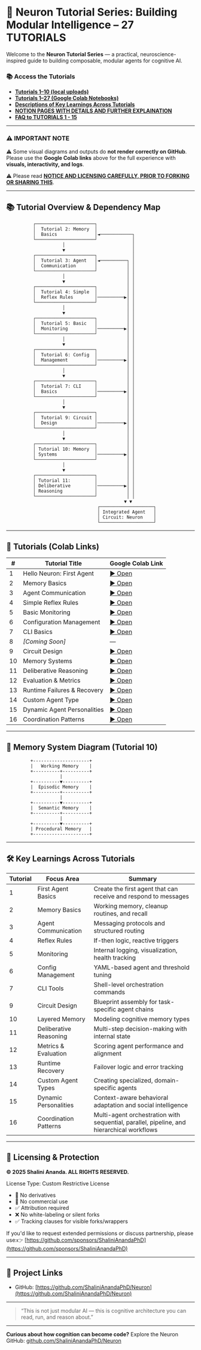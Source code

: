 # 🧠 Neuron Tutorial Series: Building Modular Intelligence – 27 TUTORIALS

Welcome to the **Neuron Tutorial Series** — a practical, neuroscience-inspired guide to building composable, modular agents for cognitive AI.

### 📚 Access the Tutorials

- **[Tutorials 1–10 (local uploads)](https://github.com/ShaliniAnandaPhD/Neuron/tree/main/Tutorials)**  
- **[Tutorials 1–27 (Google Colab Notebooks)](https://github.com/ShaliniAnandaPhD/Neuron/tree/main/Tutorials#-tutorials-114-colab-links)**  
- **[Descriptions of Key Learnings Across Tutorials](https://github.com/ShaliniAnandaPhD/Neuron/tree/main/Tutorials#-key-learnings-across-tutorials)**
- **[NOTION PAGES WITH DETAILS AND FURTHER EXPLAINATION](https://www.notion.so/shalini-ananda-phd/Neuron-Framework-Tutorial-Series-Cognitive-Architecture-for-Modular-AI-1fec18ea2aa180b5b1dff554f651bb01?pvs=4)**
- **[FAQ to TUTORIALS 1 - 15 ](https://www.notion.so/shalini-ananda-phd/Neuron-FAQ-Tutorials-1-15-1ffc18ea2aa180d98757da8d7c4beac9?pvs=4)**

---
### ⚠️ IMPORTANT NOTE

⚠️ Some visual diagrams and outputs do **not render correctly on GitHub**.  
Please use the **Google Colab links** above for the full experience with **visuals, interactivity, and logs**.

⚠️ Please read **[NOTICE AND LICENSING CAREFULLY, PRIOR TO FORKING OR SHARING THIS](https://github.com/ShaliniAnandaPhD/Neuron/tree/main/Tutorials#-licensing--protection)**.

---

## 📚 Tutorial Overview & Dependency Map

```
          ┌──────────────────────┐
          │  Tutorial 2: Memory  │
          │  Basics              │◄────────────┐
          └──────────────────────┘             │
                     │                         │
                     ▼                         │
          ┌──────────────────────┐             │
          │  Tutorial 3: Agent   │◄──────────┐ │
          │  Communication       │           │ │
          └──────────────────────┘           │ │
                     │                       │ │
                     ▼                       │ │
          ┌──────────────────────┐           │ │
          │  Tutorial 4: Simple  │           │ │
          │  Reflex Rules        │──────────▶│ │
          └──────────────────────┘           │ │
                     │                       │ │
                     ▼                       │ │
          ┌──────────────────────┐           │ │
          │  Tutorial 5: Basic   │           │ │
          │  Monitoring          │──────────▶│ │
          └──────────────────────┘           │ │
                     │                       │ │
                     ▼                       │ │
          ┌──────────────────────┐           │ │
          │  Tutorial 6: Config  │           │ │
          │  Management          │──────────▶│ │
          └──────────────────────┘           │ │
                     │                       │ │
                     ▼                       │ │
          ┌──────────────────────┐           │ │
          │  Tutorial 7: CLI     │           │ │
          │  Basics              │──────────▶│ │
          └──────────────────────┘           │ │
                     │                       │ │
                     ▼                       │ │
          ┌──────────────────────┐           │ │
          │  Tutorial 9: Circuit │           │ │
          │  Design              │──────────▶│ │
          └──────────────────────┘           │ │
                     │                       │ │
                     ▼                       │ │
          ┌──────────────────────┐           │ │
          │ Tutorial 10: Memory  │           │ │
          │ Systems              │──────────▶│ │
          └──────────────────────┘           │ │
                     │                       │ │
                     ▼                       │ │
          ┌──────────────────────┐           │ │
          │ Tutorial 11:         │           │ │
          │ Deliberative         │──────────▶│ │
          │ Reasoning            │           │ │
          └──────────────────────┘           │ │
                                            ▼ ▼
                                  ┌────────────────────┐
                                  │ Integrated Agent   │
                                  │ Circuit: Neuron    │
                                  └────────────────────┘
```

---

## 🔗 Tutorials (Colab Links)

| #  | Tutorial Title              | Google Colab Link                                                                               |
| -- | --------------------------- | ----------------------------------------------------------------------------------------------- |
| 1  | Hello Neuron: First Agent   | [▶ Open](https://colab.research.google.com/drive/1EEJA0thtIFeP0aaVdswh9R6VkWOC1Dp9?usp=sharing) |
| 2  | Memory Basics               | [▶ Open](https://colab.research.google.com/drive/12XMuh06tWdoHGzAtSBKt1sfG-4TjiyCK?usp=sharing) |
| 3  | Agent Communication         | [▶ Open](https://colab.research.google.com/drive/1zGMkTmHs8JGm8Wa4DuC67reKNKp6suhl?usp=sharing) |
| 4  | Simple Reflex Rules         | [▶ Open](https://colab.research.google.com/drive/16ssfuoRKP1rzagIziWuXc4Cf1PqhEdFP?usp=sharing) |
| 5  | Basic Monitoring            | [▶ Open](https://colab.research.google.com/drive/1tLQDpqsQPBQhOtuYDfoUMKKFK0YgpTxA?usp=sharing) |
| 6  | Configuration Management    | [▶ Open](https://colab.research.google.com/drive/1J38nYQDMSviQ5FVe_g4ttzRZ-ZeeBWlo?usp=sharing) |
| 7  | CLI Basics                  | [▶ Open](https://colab.research.google.com/drive/1J38nYQDMSviQ5FVe_g4ttzRZ-ZeeBWlo?usp=sharing) |
| 8  | *[Coming Soon]*             | —                                                                                               |
| 9  | Circuit Design              | [▶ Open](https://colab.research.google.com/drive/1ekTzS0fDXTHr3UrNcehGfaWDSLaFzSN6?usp=sharing) |
| 10 | Memory Systems              | [▶ Open](https://colab.research.google.com/drive/1cE_DAwELLYstvDNbyguT63_cb4Ic2fOh?usp=sharing) |
| 11 | Deliberative Reasoning      | [▶ Open](https://colab.research.google.com/drive/1O74I8dZ6cuUE1ulnumAA6BSjvH4sh3dd?usp=sharing) |
| 12 | Evaluation & Metrics        | [▶ Open](https://colab.research.google.com/drive/1BuomYNDz76oR7JBHLwoj-FQRSWeZM-4n?usp=sharing) |
| 13 | Runtime Failures & Recovery | [▶ Open](https://colab.research.google.com/drive/1qn-B1WMg1ZoXDHtzpaLTnXZo-SVvbd6X?usp=sharing) |
| 14 | Custom Agent Type           | [▶ Open](https://colab.research.google.com/drive/18HIPGQf-j8GXkEXtQLgHRRo9RmbqpqRe?usp=sharing) |
| 15 | Dynamic Agent Personalities | [▶ Open](https://colab.research.google.com/drive/1I0imUOTYNihpWloeFftxo-SvpPLTDhN2?usp=sharing) |
| 16 | Coordination Patterns       | [▶ Open](https://colab.research.google.com/drive/1QcibEAwauKmyTszKXTpMkl0hedqepzrC?usp=sharing) |
---

## 🧠 Memory System Diagram (Tutorial 10)

```
         +---------------------+
         |   Working Memory    |
         +----------+----------+
                    |
         +----------▼----------+
         |  Episodic Memory    |
         +----------+----------+
                    |
         +----------▼----------+
         |  Semantic Memory    |
         +----------+----------+
                    |
         +----------▼----------+
         | Procedural Memory   |
         +---------------------+
```

---

## 🛠 Key Learnings Across Tutorials

| Tutorial | Focus Area             | Summary                                           |
| -------- | ---------------------- | ------------------------------------------------- |
| 1        | First Agent Basics     | Create the first agent that can receive and respond to messages |
| 2        | Memory Basics          | Working memory, cleanup routines, and recall      |
| 3        | Agent Communication    | Messaging protocols and structured routing        |
| 4        | Reflex Rules           | If-then logic, reactive triggers                  |
| 5        | Monitoring             | Internal logging, visualization, health tracking  |
| 6        | Config Management      | YAML-based agent and threshold tuning             |
| 7        | CLI Tools              | Shell-level orchestration commands                |
| 9        | Circuit Design         | Blueprint assembly for task-specific agent chains |
| 10       | Layered Memory         | Modeling cognitive memory types                   |
| 11       | Deliberative Reasoning | Multi-step decision-making with internal state    |
| 12       | Metrics & Evaluation   | Scoring agent performance and alignment           |
| 13       | Runtime Recovery       | Failover logic and error tracking                 |
| 14       | Custom Agent Types     | Creating specialized, domain-specific agents      |
| 15       | Dynamic Personalities  | Context-aware behavioral adaptation and social intelligence |
| 16       | Coordination Patterns  | Multi-agent orchestration with sequential, parallel, pipeline, and hierarchical workflows |
---

## 🔐 Licensing & Protection

**© 2025 Shalini Ananda. ALL RIGHTS RESERVED.**

License Type: Custom Restrictive License

- 🚫 No derivatives
- 🚫 No commercial use
- ✅ Attribution required
- ❌ No white-labeling or silent forks
- ✅ Tracking clauses for visible forks/wrappers

If you'd like to request extended permissions or discuss partnership, please use:👉 [https://github.com/sponsors/ShaliniAnandaPhD](https://github.com/sponsors/ShaliniAnandaPhD)

---

## 📎 Project Links

- GitHub: [https://github.com/ShaliniAnandaPhD/Neuron](https://github.com/ShaliniAnandaPhD/Neuron)

---

> “This is not just modular AI — this is cognitive architecture you can read, run, and reason about.”
---

**Curious about how cognition can become code?** Explore the Neuron GitHub: [github.com/ShaliniAnandaPhD/Neuron](https://github.com/ShaliniAnandaPhD/Neuron)

